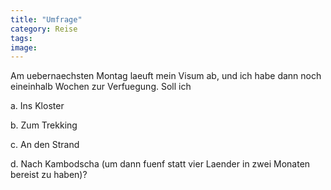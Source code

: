 ```yaml
---
title: "Umfrage"
category: Reise
tags: 
image: 
---
```


Am uebernaechsten Montag laeuft mein Visum ab, und ich habe dann noch eineinhalb Wochen zur Verfuegung. Soll ich

a. Ins Kloster  

b. Zum Trekking  

c. An den Strand  

d. Nach Kambodscha (um dann fuenf statt vier Laender in zwei Monaten bereist zu haben)?

